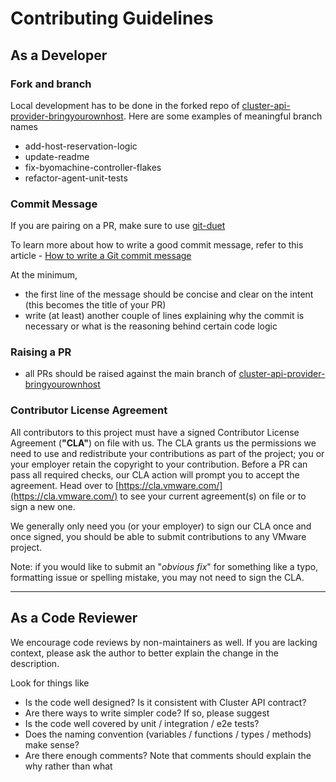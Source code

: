 # Contributing Guidelines

## As a Developer
### Fork and branch
Local development has to be done in the forked repo of [cluster-api-provider-bringyourownhost](https://github.com/vmware-tanzu/cluster-api-provider-bringyourownhost). Here are some examples of meaningful branch names
* add-host-reservation-logic
* update-readme
* fix-byomachine-controller-flakes
* refactor-agent-unit-tests

### Commit Message
If you are pairing on a PR, make sure to use [git-duet](https://github.com/git-duet/git-duet)

To learn more about how to write a good commit message, refer to this article - [How to write a Git commit message](https://chris.beams.io/posts/git-commit/)

At the minimum,
* the first line of the message should be concise and clear on the intent (this becomes the title of your PR)
* write (at least) another couple of lines explaining why the commit is necessary or what is the reasoning behind certain code logic

### Raising a PR
* all PRs should be raised against the main branch of [cluster-api-provider-bringyourownhost](https://github.com/vmware-tanzu/cluster-api-provider-bringyourownhost)

### Contributor License Agreement
All contributors to this project must have a signed Contributor License
Agreement (**"CLA"**) on file with us. The CLA grants us the permissions we
need to use and redistribute your contributions as part of the project; you or
your employer retain the copyright to your contribution. Before a PR can pass
all required checks, our CLA action will prompt you to accept the agreement.
Head over to [https://cla.vmware.com/](https://cla.vmware.com/) to see your
current agreement(s) on file or to sign a new one.

We generally only need you (or your employer) to sign our CLA once and once
signed, you should be able to submit contributions to any VMware project.

Note: if you would like to submit an "_obvious fix_" for something like a typo,
formatting issue or spelling mistake, you may not need to sign the CLA.

---

## As a Code Reviewer
We encourage code reviews by non-maintainers as well. If you are lacking context, please ask the author to better explain the change in the description.

Look for things like
* Is the code well designed? Is it consistent with Cluster API contract?
* Are there ways to write simpler code? If so, please suggest
* Is the code well covered by unit / integration / e2e tests?
* Does the naming convention (variables / functions / types / methods) make sense?
* Are there enough comments? Note that comments should explain the why rather than what